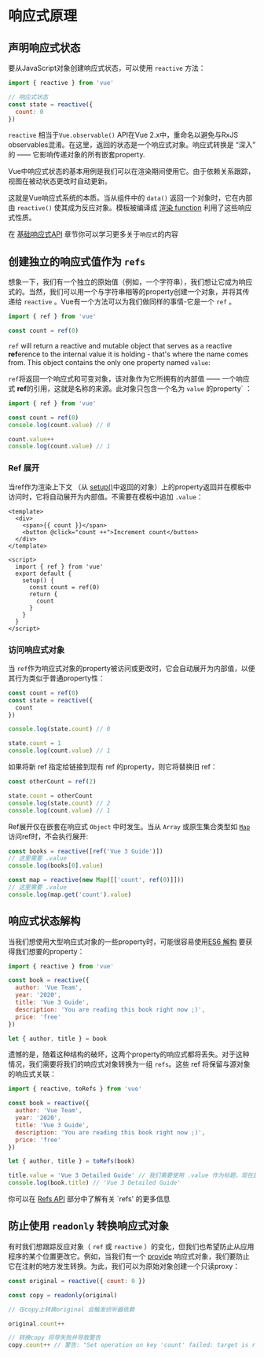 # 响应式原理

## 声明响应式状态

要从JavaScript对象创建响应式状态，可以使用 `reactive` 方法：

```js
import { reactive } from 'vue'

// 响应式状态
const state = reactive({
  count: 0
})
```

`reactive` 相当于`Vue.observable()` API在Vue 2.x中，重命名以避免与RxJS observables混淆。在这里，返回的状态是一个响应式对象。响应式转换是 “深入” 的 —— 它影响传递对象的所有嵌套property. 

Vue中响应式状态的基本用例是我们可以在渲染期间使用它。由于依赖关系跟踪，视图在被动状态更改时自动更新。

这就是Vue响应式系统的本质。当从组件中的 `data()` 返回一个对象时，它在内部由 `reactive()` 使其成为反应对象。模板被编译成 [渲染 function](render-function.html) 利用了这些响应式性质。


 在 [基础响应式API](../api/basic-reactivity.html) 章节你可以学习更多关于`响应式`的内容

## 创建独立的响应式值作为 `refs`

想象一下，我们有一个独立的原始值（例如，一个字符串），我们想让它成为响应式的。当然，我们可以用一个与字符串相等的property创建一个对象，并将其传递给 `reactive` 。Vue有一个方法可以为我们做同样的事情-它是一个 `ref` 。

```js
import { ref } from 'vue'

const count = ref(0)
```

`ref` will return a reactive and mutable object that serves as a reactive **ref**erence to the internal value it is holding - that's where the name comes from. This object contains the only one property named `value`:

`ref`将返回一个响应式和可变对象，该对象作为它所拥有的内部值 —— 一个响应式 **ref**的引用，这就是名称的来源。此对象只包含一个名为 `value` 的property` ：

```js
import { ref } from 'vue'

const count = ref(0)
console.log(count.value) // 0

count.value++
console.log(count.value) // 1
```

### Ref 展开

当ref作为渲染上下文 （从 [setup()](composition-api-setup.html)中返回的对象）上的property返回并在模板中访问时，它将自动展开为内部值。不需要在模板中追加 `.value`：

```vue-html
<template>
  <div>
    <span>{{ count }}</span>
    <button @click="count ++">Increment count</button>
  </div>
</template>

<script>
  import { ref } from 'vue'
  export default {
    setup() {
      const count = ref(0)
      return {
        count
      }
    }
  }
</script>
```

### 访问响应式对象

当 `ref`作为响应式对象的property被访问或更改时，它会自动展开为内部值，以便其行为类似于普通property性：

```js
const count = ref(0)
const state = reactive({
  count
})

console.log(state.count) // 0

state.count = 1
console.log(count.value) // 1
```

如果将新 ref 指定给链接到现有 ref 的property，则它将替换旧 ref：

```js
const otherCount = ref(2)

state.count = otherCount
console.log(state.count) // 2
console.log(count.value) // 1
```

Ref展开仅在嵌套在响应式 `Object` 中时发生。当从 `Array` 或原生集合类型如 [`Map`](https://developer.mozilla.org/en-US/docs/Web/JavaScript/Reference/Global_Objects/Map)访问ref时，不会执行展开:


```js
const books = reactive([ref('Vue 3 Guide')])
// 这里需要 .value
console.log(books[0].value)

const map = reactive(new Map([['count', ref(0)]]))
// 这里需要 .value
console.log(map.get('count').value)
```

## 响应式状态解构

当我们想使用大型响应式对象的一些property时，可能很容易使用[ES6 解构](https://developer.mozilla.org/en-US/docs/Web/JavaScript/Reference/Operators/Destructuring_assignment) 要获得我们想要的property：

```js
import { reactive } from 'vue'

const book = reactive({
  author: 'Vue Team',
  year: '2020',
  title: 'Vue 3 Guide',
  description: 'You are reading this book right now ;)',
  price: 'free'
})

let { author, title } = book
```

遗憾的是，随着这种结构的破坏，这两个property的响应式都将丢失。对于这种情况，我们需要将我们的响应式对象转换为一组 `refs`。这些 ref 将保留与源对象的响应式关联：

```js
import { reactive, toRefs } from 'vue'

const book = reactive({
  author: 'Vue Team',
  year: '2020',
  title: 'Vue 3 Guide',
  description: 'You are reading this book right now ;)',
  price: 'free'
})

let { author, title } = toRefs(book)

title.value = 'Vue 3 Detailed Guide' // 我们需要使用 .value 作为标题，现在是ref
console.log(book.title) // 'Vue 3 Detailed Guide'
```

你可以在 [Refs API](../api/refs-api.html#ref) 部分中了解有关 `refs' 的更多信息

## 防止使用 `readonly` 转换响应式对象

有时我们想跟踪反应对象（ `ref` 或 `reactive` ）的变化，但我们也希望防止从应用程序的某个位置更改它。例如，当我们有一个 [provide](component-provide-inject.html) 响应式对象，我们要防止它在注射的地方发生转换。为此，我们可以为原始对象创建一个只读proxy：


```js
const original = reactive({ count: 0 })

const copy = readonly(original)

// 在copy上转换original 会触发侦听器依赖

original.count++

// 转换copy 将导失败并导致警告
copy.count++ // 警告: "Set operation on key 'count' failed: target is readonly."
```
